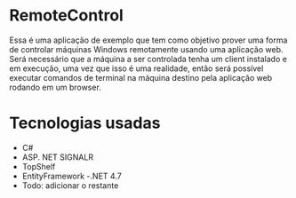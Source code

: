 # RemoteControl
Essa é uma aplicação de exemplo que tem como objetivo prover uma forma de controlar máquinas Windows remotamente usando uma aplicação web. 
Será necessário que a máquina a ser controlada tenha um client instalado e em execução, uma vez que isso é uma realidade, então será possível executar comandos de terminal na máquina destino pela aplicação web rodando em um browser. 

# Tecnologias usadas 

- C#
- ASP. NET SIGNALR
- TopShelf
- EntityFramework 
-.NET 4.7
- Todo: adicionar o restante
